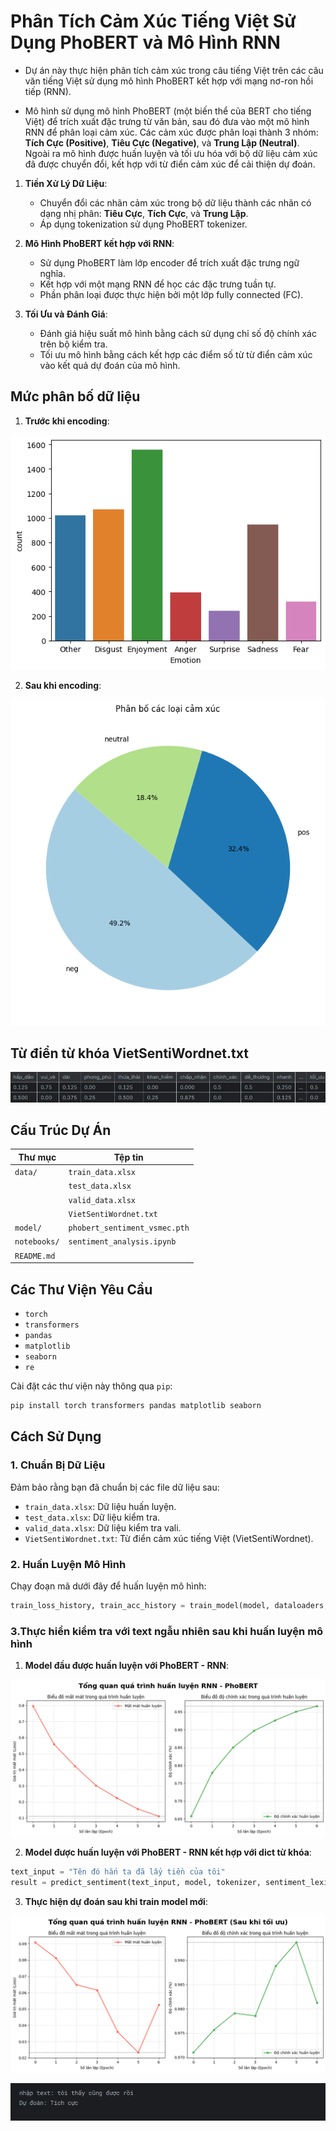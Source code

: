 # Phân Tích Cảm Xúc Tiếng Việt Sử Dụng PhoBERT và Mô Hình RNN
- Dự án này thực hiện phân tích cảm xúc trong câu tiếng Việt trên các câu văn tiếng Việt sử dụng mô hình PhoBERT kết hợp với mạng nơ-ron hồi tiếp (RNN).

- Mô hình sử dụng mô hình PhoBERT (một biến thể của BERT cho tiếng Việt) để trích xuất đặc trưng từ văn bản, sau đó đưa vào một mô hình RNN để phân loại cảm xúc. Các cảm xúc được phân loại thành 3 nhóm: **Tích Cực (Positive)**, **Tiêu Cực (Negative)**, và **Trung Lập (Neutral)**. Ngoài ra mô hình được huấn luyện và tối ưu hóa với bộ dữ liệu cảm xúc đã được chuyển đổi, kết hợp với từ điển cảm xúc để cải thiện dự đoán.

1. **Tiền Xử Lý Dữ Liệu**: 
   - Chuyển đổi các nhãn cảm xúc trong bộ dữ liệu thành các nhãn có dạng nhị phân: **Tiêu Cực**, **Tích Cực**, và **Trung Lập**.
   - Áp dụng tokenization sử dụng PhoBERT tokenizer.

2. **Mô Hình PhoBERT kết hợp với RNN**:
   - Sử dụng PhoBERT làm lớp encoder để trích xuất đặc trưng ngữ nghĩa.
   - Kết hợp với một mạng RNN để học các đặc trưng tuần tự.
   - Phần phân loại được thực hiện bởi một lớp fully connected (FC).

3. **Tối Ưu và Đánh Giá**:
   - Đánh giá hiệu suất mô hình bằng cách sử dụng chỉ số độ chính xác trên bộ kiểm tra.
   - Tối ưu mô hình bằng cách kết hợp các điểm số từ từ điển cảm xúc vào kết quả dự đoán của mô hình.

## Mức phân bố dữ liệu 

1. **Trước khi encoding**:

![dataDistribute](https://github.com/RedBallooon/PhoBERT-RNN-for-VietNamese-Sentimental-Analysis/blob/51fb66332603246d820488b5b9e2652dc2bbb223/img/Data%20Distribute.png)

2. **Sau khi encoding**:

![AfterEncod](https://github.com/RedBallooon/PhoBERT-RNN-for-VietNamese-Sentimental-Analysis/blob/51fb66332603246d820488b5b9e2652dc2bbb223/img/after%20encoding.png)

## Từ điển từ khóa VietSentiWordnet.txt

![Dict](https://github.com/RedBallooon/PhoBERT-RNN-for-VietNamese-Sentimental-Analysis/blob/934b15d3b3295c14df19aa50d905e2fd73f05aed/img/image_2025-03-24_224848796.png)


## Cấu Trúc Dự Án
| Thư mục      | Tệp tin                              |
|--------------|--------------------------------------|
| `data/`      | `train_data.xlsx`                    |
|              | `test_data.xlsx`                     |
|              | `valid_data.xlsx`                    |
|              | `VietSentiWordnet.txt`               |
| `model/`     | `phobert_sentiment_vsmec.pth`        |
| `notebooks/` | `sentiment_analysis.ipynb`           |
| `README.md`  |                                      |



## Các Thư Viện Yêu Cầu

- `torch`
- `transformers`
- `pandas`
- `matplotlib`
- `seaborn`
- `re`

Cài đặt các thư viện này thông qua `pip`: 
```bash
pip install torch transformers pandas matplotlib seaborn
```

## Cách Sử Dụng

### 1. Chuẩn Bị Dữ Liệu

Đảm bảo rằng bạn đã chuẩn bị các file dữ liệu sau:
- `train_data.xlsx`: Dữ liệu huấn luyện.
- `test_data.xlsx`: Dữ liệu kiểm tra.
- `valid_data.xlsx`: Dữ liệu kiểm tra vali.
- `VietSentiWordnet.txt`: Từ điển cảm xúc tiếng Việt (VietSentiWordnet).

### 2. Huấn Luyện Mô Hình

Chạy đoạn mã dưới đây để huấn luyện mô hình:

```python
train_loss_history, train_acc_history = train_model(model, dataloaders, epochs=7)
```

### 3.Thực hiển kiểm tra với text ngẫu nhiên sau khi huấn luyện mô hình

1. **Model đầu được huấn luyện với PhoBERT - RNN**:

![Before](https://github.com/RedBallooon/PhoBERT-RNN-for-VietNamese-Sentimental-Analysis/blob/51fb66332603246d820488b5b9e2652dc2bbb223/img/before%20optimized.png)


2. **Model được huấn luyện với PhoBERT - RNN kết hợp với dict từ khóa**: 
```python
text_input = "Tên đó hắn ta đã lấy tiền của tôi"
result = predict_sentiment(text_input, model, tokenizer, sentiment_lexicon)
```

3. **Thực hiện dự đoán sau khi train model mới**:

![After](https://github.com/RedBallooon/PhoBERT-RNN-for-VietNamese-Sentimental-Analysis/blob/51fb66332603246d820488b5b9e2652dc2bbb223/img/after.png)



![Test](https://github.com/RedBallooon/PhoBERT-RNN-for-VietNamese-Sentimental-Analysis/blob/93912668ee2466ccde6bb9113586e6ffe9cf3beb/img/image_2025-03-24_230837338.png)






